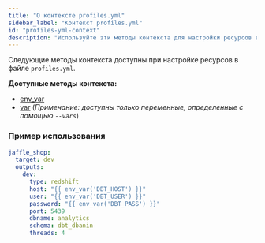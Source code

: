 ```yaml
---
title: "О контексте profiles.yml"
sidebar_label: "Контекст profiles.yml"
id: "profiles-yml-context"
description: "Используйте эти методы контекста для настройки ресурсов в файле `profiles.yml`."
---
```


Следующие методы контекста доступны при настройке
ресурсов в файле `profiles.yml`.

**Доступные методы контекста:**
- [env_var](/reference/dbt-jinja-functions/env_var)
- [var](/reference/dbt-jinja-functions/var) (_Примечание: доступны только переменные, определенные с помощью `--vars`_)

### Пример использования

<File name="~/.dbt/profiles.yml">

```yml
jaffle_shop:
  target: dev
  outputs:
    dev:
      type: redshift
      host: "{{ env_var('DBT_HOST') }}"
      user: "{{ env_var('DBT_USER') }}"
      password: "{{ env_var('DBT_PASS') }}"
      port: 5439
      dbname: analytics
      schema: dbt_dbanin
      threads: 4
```

</File>